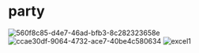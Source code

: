 # party
![560f8c85-d4e7-46ad-bfb3-8c282323658e](https://user-images.githubusercontent.com/115917238/209613659-b82fca49-42dc-4c8d-924b-4dde267de2b6.jpg)
![ccae30df-9064-4732-ace7-40be4c580634](https://user-images.githubusercontent.com/115917238/209613684-1c17ee04-6712-4734-b161-d2e19c63e223.jpg)
![excel1](https://user-images.githubusercontent.com/115917238/210254449-19357a02-d4c7-4ae8-9889-dc010f960065.PNG)
